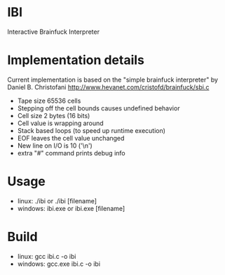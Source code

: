 # IBI
Interactive Brainfuck Interpreter

# Implementation details

  Current implementation is based on the "simple brainfuck interpreter" by Daniel B. Christofani
  http://www.hevanet.com/cristofd/brainfuck/sbi.c 

  - Tape size 65536 cells
  - Stepping off the cell bounds causes undefined behavior
  - Cell size 2 bytes (16 bits)
  - Cell value is wrapping around
  - Stack based loops (to speed up runtime execution)
  - EOF leaves the cell value unchanged
  - New line on I/O is 10 ('\n')
  - extra "#" command prints debug info

# Usage

  - linux: ./ibi or ./ibi [filename]
  - windows: ibi.exe or ibi.exe [filename]

# Build

  - linux: gcc ibi.c -o ibi
  - windows: gcc.exe ibi.c -o ibi


